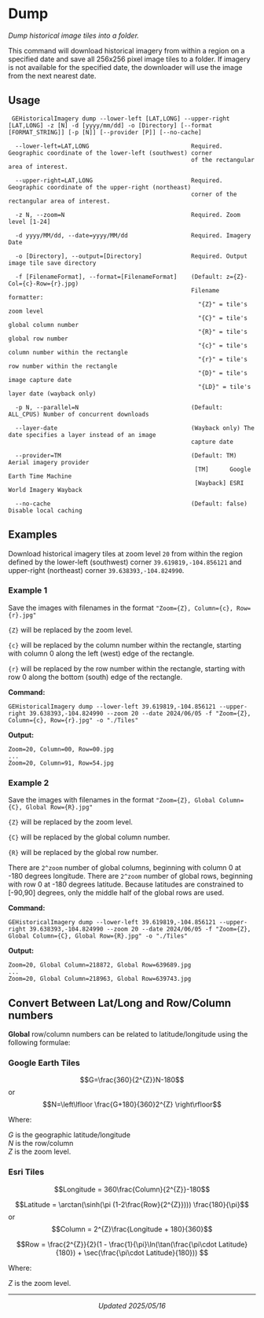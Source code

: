 # Dump
_Dump historical image tiles into a folder._

This command will download historical imagery from within a region on a specified date and save all 256x256 pixel image tiles to a folder.
If imagery is not available for the specified date, the downloader will use the image from the next nearest date.

## Usage
```Console
 GEHistoricalImagery dump --lower-left [LAT,LONG] --upper-right [LAT,LONG] -z [N] -d [yyyy/mm/dd] -o [Directory] [--format [FORMAT_STRING]] [-p [N]] [--provider [P]] [--no-cache]

  --lower-left=LAT,LONG                             Required. Geographic coordinate of the lower-left (southwest) corner
                                                    of the rectangular area of interest.

  --upper-right=LAT,LONG                            Required. Geographic coordinate of the upper-right (northeast)
                                                    corner of the rectangular area of interest.

  -z N, --zoom=N                                    Required. Zoom level [1-24]

  -d yyyy/MM/dd, --date=yyyy/MM/dd                  Required. Imagery Date

  -o [Directory], --output=[Directory]              Required. Output image tile save directory

  -f [FilenameFormat], --format=[FilenameFormat]    (Default: z={Z}-Col={c}-Row={r}.jpg)
                                                    Filename formatter:
                                                      "{Z}" = tile's zoom level
                                                      "{C}" = tile's global column number
                                                      "{R}" = tile's global row number
                                                      "{c}" = tile's column number within the rectangle
                                                      "{r}" = tile's row number within the rectangle
                                                      "{D}" = tile's image capture date
                                                      "{LD}" = tile's layer date (wayback only)

  -p N, --parallel=N                                (Default: ALL_CPUS) Number of concurrent downloads

  --layer-date                                      (Wayback only) The date specifies a layer instead of an image
                                                    capture date

  --provider=TM                                     (Default: TM) Aerial imagery provider
                                                     [TM]      Google Earth Time Machine
                                                     [Wayback] ESRI World Imagery Wayback

  --no-cache                                        (Default: false) Disable local caching  
```
## Examples
Download historical imagery tiles at zoom level `20` from within the region defined by the lower-left (southwest) corner `39.619819,-104.856121` and upper-right (northeast) corner `39.638393,-104.824990`.

### Example 1

Save the images with filenames in the format `"Zoom={Z}, Column={c}, Row={r}.jpg"`

`{Z}` will be replaced by the zoom level.

`{c}` will be replaced by the column number within the rectangle, starting with column 0 along the left (west) edge of the rectangle.

`{r}` will be replaced by the row number within the rectangle, starting with row 0 along the bottom (south) edge of the rectangle.

   **Command:**
   ```Console
   GEHistoricalImagery dump --lower-left 39.619819,-104.856121 --upper-right 39.638393,-104.824990 --zoom 20 --date 2024/06/05 -f "Zoom={Z}, Column={c}, Row={r}.jpg" -o "./Tiles"
   ```   
   **Output:**
   ```
   Zoom=20, Column=00, Row=00.jpg
   ...
   Zoom=20, Column=91, Row=54.jpg
   ```
### Example 2

Save the images with filenames in the format `"Zoom={Z}, Global Column={C}, Global Row={R}.jpg"`

`{Z}` will be replaced by the zoom level.

`{C}` will be replaced by the global column number.

`{R}` will be replaced by the global row number.

There are `2^zoom` number of global columns, beginning with column 0 at -180 degrees longitude.
There are `2^zoom` number of global rows, beginning with row 0 at -180 degrees latitude. Because latitudes are constrained to \[-90,90\] degrees, only the middle half of the global rows are used.

   **Command:**
   ```Console
   GEHistoricalImagery dump --lower-left 39.619819,-104.856121 --upper-right 39.638393,-104.824990 --zoom 20 --date 2024/06/05 -f "Zoom={Z}, Global Column={C}, Global Row={R}.jpg" -o "./Tiles"
   ```
   **Output:**
   ```
   Zoom=20, Global Column=218872, Global Row=639689.jpg
   ...
   Zoom=20, Global Column=218963, Global Row=639743.jpg
   ```
## Convert Between Lat/Long and Row/Column numbers

**Global** row/column numbers can be related to latitude/longitude using the following formulae:
### Google Earth Tiles
$$G=\frac{360}{2^{Z}}N-180$$ or $$N=\left\lfloor \frac{G+180}{360}2^{Z} \right\rfloor$$

Where:

$G$ is the geographic latitude/longitude<br>
$N$ is the row/column<br>
$Z$ is the zoom level.<br>
### Esri Tiles

$$Longitude = 360\frac{Column}{2^{Z}}-180$$

$$Latitude = \arctan(\sinh(\pi (1-2\frac{Row}{2^{Z}}))) \frac{180}{\pi}$$
or
$$Column = 2^{Z}\frac{Longitude + 180}{360}$$

$$Row = \frac{2^{Z}}{2}(1 - \frac{1}{\pi}\ln(\tan(\frac{\pi\cdot Latitude}{180}) + \sec(\frac{\pi\cdot Latitude}{180})) $$

Where:

$Z$ is the zoom level.<br>

************************
<p align="center"><i>Updated 2025/05/16</i></p>
